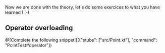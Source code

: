 Now we are done with the theory, let's do some exercices to what you have learned ! :-)

## Operator overloading

@[Complete the following snippet!]({"stubs": ["src/Point.kt"], "command": "PointTest#operator"})
